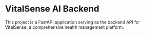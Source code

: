 # VitalSense AI Backend

This project is a FastAPI application serving as the backend API for VitalSense, a comprehensive health management platform. 
